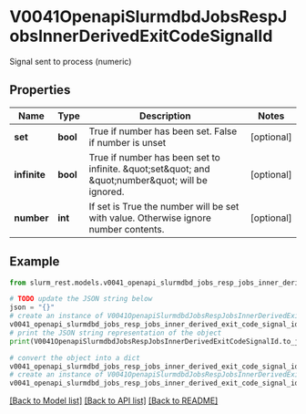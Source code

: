 # V0041OpenapiSlurmdbdJobsRespJobsInnerDerivedExitCodeSignalId

Signal sent to process (numeric)

## Properties

Name | Type | Description | Notes
------------ | ------------- | ------------- | -------------
**set** | **bool** | True if number has been set. False if number is unset | [optional] 
**infinite** | **bool** | True if number has been set to infinite. \&quot;set\&quot; and \&quot;number\&quot; will be ignored. | [optional] 
**number** | **int** | If set is True the number will be set with value. Otherwise ignore number contents. | [optional] 

## Example

```python
from slurm_rest.models.v0041_openapi_slurmdbd_jobs_resp_jobs_inner_derived_exit_code_signal_id import V0041OpenapiSlurmdbdJobsRespJobsInnerDerivedExitCodeSignalId

# TODO update the JSON string below
json = "{}"
# create an instance of V0041OpenapiSlurmdbdJobsRespJobsInnerDerivedExitCodeSignalId from a JSON string
v0041_openapi_slurmdbd_jobs_resp_jobs_inner_derived_exit_code_signal_id_instance = V0041OpenapiSlurmdbdJobsRespJobsInnerDerivedExitCodeSignalId.from_json(json)
# print the JSON string representation of the object
print(V0041OpenapiSlurmdbdJobsRespJobsInnerDerivedExitCodeSignalId.to_json())

# convert the object into a dict
v0041_openapi_slurmdbd_jobs_resp_jobs_inner_derived_exit_code_signal_id_dict = v0041_openapi_slurmdbd_jobs_resp_jobs_inner_derived_exit_code_signal_id_instance.to_dict()
# create an instance of V0041OpenapiSlurmdbdJobsRespJobsInnerDerivedExitCodeSignalId from a dict
v0041_openapi_slurmdbd_jobs_resp_jobs_inner_derived_exit_code_signal_id_from_dict = V0041OpenapiSlurmdbdJobsRespJobsInnerDerivedExitCodeSignalId.from_dict(v0041_openapi_slurmdbd_jobs_resp_jobs_inner_derived_exit_code_signal_id_dict)
```
[[Back to Model list]](../README.md#documentation-for-models) [[Back to API list]](../README.md#documentation-for-api-endpoints) [[Back to README]](../README.md)


